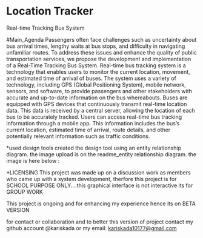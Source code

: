 # Location Tracker
Real-time Tracking Bus System

#Main_Agenda
Passengers often face challenges such as uncertainty about bus arrival times, lengthy waits at bus stops, and difficulty in navigating unfamiliar routes. To address these issues and enhance the quality of public transportation services, we propose the development and implementation of a Real-Time Tracking Bus System.
Real-time bus tracking system is a technology that enables users to monitor the current location, movement, and estimated time of arrival of buses. The system uses a variety of technology, including GPS (Global Positioning System), mobile network, sensors, and software, to provide passengers and other stakeholders with accurate and up-to-date information on the bus whereabouts. Buses are equipped with GPS devices that continuously transmit real-time location data. This data is received by a central server, allowing the location of each bus to be accurately tracked. Users can access real-time bus tracking information through a mobile app. This information includes the bus’s current location, estimated time of arrival, route details, and other potentially relevant information such as traffic conditions.

*used design tools
created the design tool using an entity relationship diagram.
the image upload is on the readme_entity relationship diagram.
the image is here below :
<img href="![alt text](image.png)">

*LICENSING
This project was made up on a discussion work as members who came up with a system development, therfore
this project is for SCHOOL PURPOSE ONLY....this graphical interface is not interactive its for GROUP WORK

This project is ongoing and for enhancing my experience hence its on BETA VERSION

for contact or collaboration  and to better this version of project
contact my github account @kariskada or my email: kariskada10177@gmail.com 